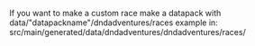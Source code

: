 If you want to make a custom race make a datapack with data/"datapackname"/dndadventures/races
example in: src/main/generated/data/dndadventures/dndadventures/races/
